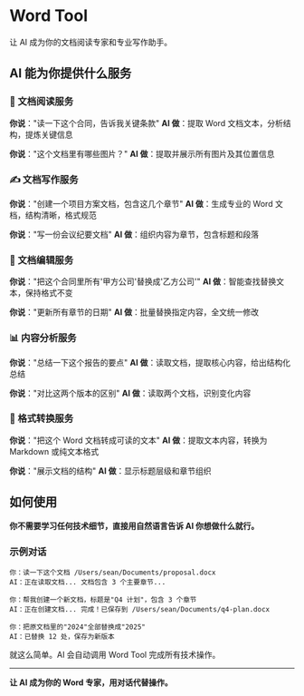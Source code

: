 # Word Tool

让 AI 成为你的文档阅读专家和专业写作助手。

## AI 能为你提供什么服务

### 📖 文档阅读服务
**你说**："读一下这个合同，告诉我关键条款"
**AI 做**：提取 Word 文档文本，分析结构，提炼关键信息

**你说**："这个文档里有哪些图片？"
**AI 做**：提取并展示所有图片及其位置信息

### ✍️ 文档写作服务
**你说**："创建一个项目方案文档，包含这几个章节"
**AI 做**：生成专业的 Word 文档，结构清晰，格式规范

**你说**："写一份会议纪要文档"
**AI 做**：组织内容为章节，包含标题和段落

### 🔄 文档编辑服务
**你说**："把这个合同里所有'甲方公司'替换成'乙方公司'"
**AI 做**：智能查找替换文本，保持格式不变

**你说**："更新所有章节的日期"
**AI 做**：批量替换指定内容，全文统一修改

### 📊 内容分析服务
**你说**："总结一下这个报告的要点"
**AI 做**：读取文档，提取核心内容，给出结构化总结

**你说**："对比这两个版本的区别"
**AI 做**：读取两个文档，识别变化内容

### 🎨 格式转换服务
**你说**："把这个 Word 文档转成可读的文本"
**AI 做**：提取文本内容，转换为 Markdown 或纯文本格式

**你说**："展示文档的结构"
**AI 做**：显示标题层级和章节组织

## 如何使用

**你不需要学习任何技术细节，直接用自然语言告诉 AI 你想做什么就行。**

### 示例对话

```
你：读一下这个文档 /Users/sean/Documents/proposal.docx
AI：正在读取文档... 文档包含 3 个主要章节...

你：帮我创建一个新文档，标题是"Q4 计划"，包含 3 个章节
AI：正在创建文档... 完成！已保存到 /Users/sean/Documents/q4-plan.docx

你：把原文档里的"2024"全部替换成"2025"
AI：已替换 12 处，保存为新版本
```

就这么简单。AI 会自动调用 Word Tool 完成所有技术操作。

---

**让 AI 成为你的 Word 专家，用对话代替操作。**
